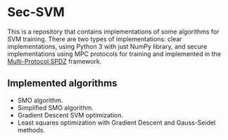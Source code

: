 # Sec-SVM

This is a repository that contains implementations of some algorithms for SVM training. There are two types of implementations: clear implementations, using Python 3 with just NumPy library, and secure implementations using MPC protocols for training and implemented in the [Multi-Protocol SPDZ](https://github.com/data61/MP-SPDZ) framework.

## Implemented algorithms
- SMO algorithm.
- Simplified SMO algorithm.
- Gradient Descent SVM optimization.
- Least squares optimization with Gradient Descent and Gauss-Seidel methods.
